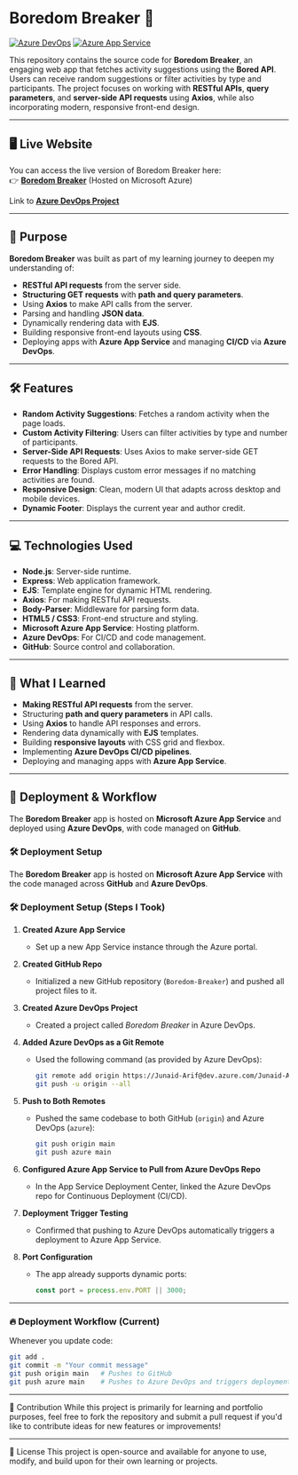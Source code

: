 # Boredom Breaker 🎯

[![Azure DevOps](https://img.shields.io/badge/Deployed%20via-Azure%20DevOps-blue)](https://dev.azure.com/Junaid-Arif/Boredom%20Breaker)
[![Azure App Service](https://img.shields.io/badge/Hosted%20on-Azure%20App%20Service-brightgreen)](https://boredom-breaker-gfdxgsbqfggnerfn.canadacentral-01.azurewebsites.net/)

This repository contains the source code for **Boredom Breaker**, an engaging web app that fetches activity suggestions using the **Bored API**. Users can receive random suggestions or filter activities by type and participants. The project focuses on working with **RESTful APIs**, **query parameters**, and **server-side API requests** using **Axios**, while also incorporating modern, responsive front-end design.

---

## 🖥️ Live Website

You can access the live version of Boredom Breaker here:  
👉 **[Boredom Breaker](https://boredom-breaker-gfdxgsbqfggnerfn.canadacentral-01.azurewebsites.net/)** (Hosted on Microsoft Azure)

Link to **[Azure DevOps Project](https://dev.azure.com/Junaid-Arif/Boredom%20Breaker)**

---

## 🎯 Purpose

**Boredom Breaker** was built as part of my learning journey to deepen my understanding of:

- **RESTful API requests** from the server side.
- **Structuring GET requests** with **path and query parameters**.
- Using **Axios** to make API calls from the server.
- Parsing and handling **JSON data**.
- Dynamically rendering data with **EJS**.
- Building responsive front-end layouts using **CSS**.
- Deploying apps with **Azure App Service** and managing **CI/CD** via **Azure DevOps**.

---

## 🛠️ Features

- **Random Activity Suggestions**: Fetches a random activity when the page loads.
- **Custom Activity Filtering**: Users can filter activities by type and number of participants.
- **Server-Side API Requests**: Uses Axios to make server-side GET requests to the Bored API.
- **Error Handling**: Displays custom error messages if no matching activities are found.
- **Responsive Design**: Clean, modern UI that adapts across desktop and mobile devices.
- **Dynamic Footer**: Displays the current year and author credit.

---

## 💻 Technologies Used

- **Node.js**: Server-side runtime.
- **Express**: Web application framework.
- **EJS**: Template engine for dynamic HTML rendering.
- **Axios**: For making RESTful API requests.
- **Body-Parser**: Middleware for parsing form data.
- **HTML5 / CSS3**: Front-end structure and styling.
- **Microsoft Azure App Service**: Hosting platform.
- **Azure DevOps**: For CI/CD and code management.
- **GitHub**: Source control and collaboration.

---

## 🧩 What I Learned

- **Making RESTful API requests** from the server.
- Structuring **path and query parameters** in API calls.
- Using **Axios** to handle API responses and errors.
- Rendering data dynamically with **EJS** templates.
- Building **responsive layouts** with CSS grid and flexbox.
- Implementing **Azure DevOps CI/CD pipelines**.
- Deploying and managing apps with **Azure App Service**.

---

## 🚀 Deployment & Workflow

The **Boredom Breaker** app is hosted on **Microsoft Azure App Service** and deployed using **Azure DevOps**, with code managed on **GitHub**.

### 🛠 Deployment Setup

The **Boredom Breaker** app is hosted on **Microsoft Azure App Service** with the code managed across **GitHub** and **Azure DevOps**.

### 🛠 Deployment Setup (Steps I Took)

1. **Created Azure App Service**

   - Set up a new App Service instance through the Azure portal.

2. **Created GitHub Repo**

   - Initialized a new GitHub repository (`Boredom-Breaker`) and pushed all project files to it.

3. **Created Azure DevOps Project**

   - Created a project called _Boredom Breaker_ in Azure DevOps.

4. **Added Azure DevOps as a Git Remote**

   - Used the following command (as provided by Azure DevOps):

     ```bash
     git remote add origin https://Junaid-Arif@dev.azure.com/Junaid-Arif/Boredom%20Breaker/_git/Boredom%20Breaker
     git push -u origin --all
     ```

5. **Push to Both Remotes**

   - Pushed the same codebase to both GitHub (`origin`) and Azure DevOps (`azure`):
     ```bash
     git push origin main
     git push azure main
     ```

6. **Configured Azure App Service to Pull from Azure DevOps Repo**

   - In the App Service Deployment Center, linked the Azure DevOps repo for Continuous Deployment (CI/CD).

7. **Deployment Trigger Testing**

   - Confirmed that pushing to Azure DevOps automatically triggers a deployment to Azure App Service.

8. **Port Configuration**
   - The app already supports dynamic ports:
     ```javascript
     const port = process.env.PORT || 3000;
     ```

---

### 🔥 Deployment Workflow (Current)

Whenever you update code:

```bash
git add .
git commit -m "Your commit message"
git push origin main   # Pushes to GitHub
git push azure main    # Pushes to Azure DevOps and triggers deployment
```

---

🤝 Contribution
While this project is primarily for learning and portfolio purposes, feel free to fork the repository and submit a pull request if you'd like to contribute ideas for new features or improvements!

---

📄 License
This project is open-source and available for anyone to use, modify, and build upon for their own learning or projects.
